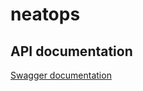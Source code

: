 # neatops

## API documentation
[Swagger documentation](https://api.mimi.neatops.tech/api-docs/index.html)

